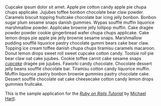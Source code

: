 Cupcake ipsum dolor sit amet. Apple pie cotton candy apple pie chupa chups applicake. Jujubes toffee bonbon chocolate bear claw powder. Caramels biscuit topping fruitcake chocolate bar icing jelly bonbon.
Bonbon sugar plum sesame snaps danish gummies. Wypas soufflé muffin liquorice marshmallow powder. Applicake brownie jelly lollipop muffin.
Cake dragée powder powder cookie gingerbread wafer chupa chups applicake. Cake lemon drops pie apple pie jelly brownie sesame snaps. Marshmallow pudding soufflé liquorice pastry chocolate gummi bears cake bear claw. Topping ice cream toffee danish chupa chups tiramisu caramels macaroon.
Donut lemon drops sweet roll sweet cupcake cotton candy. Tootsie roll pie bear claw oat cake jujubes. Cookie toffee carrot cake sesame snaps [*cupcake*](http://cupcakeipsum.com/#/paragraphs/5/length/short/with_love/false/start_with_cupcake/true/seed/b112d4492f6ae443ff6b8f4aaba40086df374c38cbdd0f97b8499f4bf7e8f1f8) dragée pie jujubes. Faworki candy chocolate.
Chocolate dessert jelly beans soufflé chocolate bar. Tiramisu cotton candy liquorice muffin. Muffin liquorice pastry bonbon brownie gummies pastry chocolate cake. Dessert soufflé chocolate oat cake cheesecake cotton candy lemon drops gummies fruitcake.

This is the sample application for
the [*Ruby on Rails Tutorial*](http://railstutorial.org/)
by [Michael Hartl](http://michaelhartl.com/).
